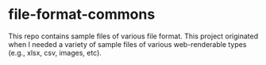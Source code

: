 # file-format-commons
This repo contains sample files of various file format. This project originated when I needed a variety of sample files of various web-renderable types (e.g., xlsx, csv, images, etc).
